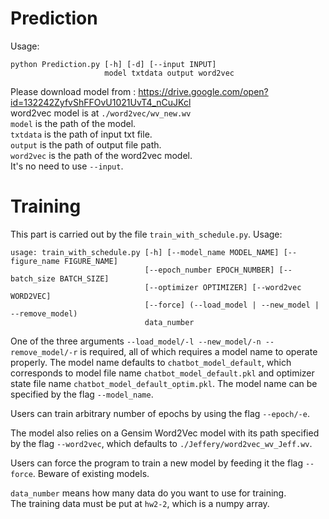 # Prediction  

Usage:  
```
python Prediction.py [-h] [-d] [--input INPUT] 
                     model txtdata output word2vec
```
Please download model from : https://drive.google.com/open?id=132242ZyfvShFFOvU1021UvT4_nCuJKcl  
word2vec model is at ```./word2vec/wv_new.wv```   
```model``` is the path of the model.  
```txtdata``` is the path of input txt file.    
```output``` is the path of output file path.  
```word2vec``` is the path of the word2vec model.  
It's no need to use ```--input```.  
  
# Training

This part is carried out by the file ```train_with_schedule.py```. Usage:

```
usage: train_with_schedule.py [-h] [--model_name MODEL_NAME] [--figure_name FIGURE_NAME]
                              [--epoch_number EPOCH_NUMBER] [--batch_size BATCH_SIZE]
                              [--optimizer OPTIMIZER] [--word2vec WORD2VEC]
                              [--force] (--load_model | --new_model | --remove_model)
                              data_number
```

One of the three arguments ```--load_model/-l --new_model/-n --remove_model/-r``` is required, all of which requires a model name to operate properly. The model name defaults to ```chatbot_model_default```, which corresponds to model file name ```chatbot_model_default.pkl``` and optimizer state file name ```chatbot_model_default_optim.pkl```. The model name can be specified by the flag ```--model_name```. 

Users can train arbitrary number of epochs by using the flag ```--epoch/-e```.

The model also relies on a Gensim Word2Vec model with its path specified by the flag ```--word2vec```, which defaults to ```./Jeffery/word2vec_wv_Jeff.wv```.

Users can force the program to train a new model by feeding it the flag ```--force```. Beware of existing models.

```data_number``` means how many data do you want to use for training.  
The training data must be put at ```hw2-2```, which is a numpy array.  
